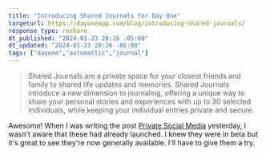 ```yaml
---
title: "Introducing Shared Journals for Day One"
targeturl: https://dayoneapp.com/blog/introducing-shared-journals/
response_type: reshare
dt_published: "2024-01-23 20:26 -05:00"
dt_updated: "2024-01-23 20:26 -05:00"
tags: ["dayone","automattic","journal"]
---
```


> Shared Journals are a private space for your closest friends and family to shared life updates and memories. Shared Journals introduce a new dimension to journaling, offering a unique way to share your personal stories and experiences with up to 30 selected individuals, while keeping your individual entries private and secure.

Awesome! When I was writing the post [Private Social Media](/notes/private-social-media) yesterday, I wasn't aware that these had already launched. I knew they were in beta but it's great to see they're now generally available. I'll have to give them a try. 
